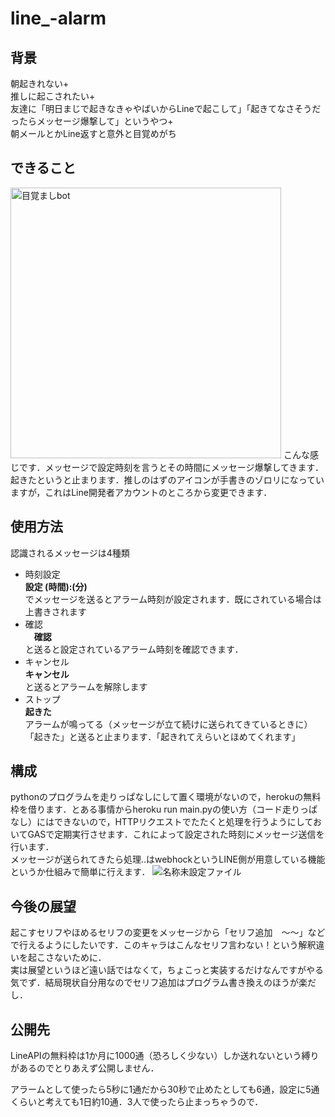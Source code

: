 # line_-alarm

## 背景
朝起きれない+  
推しに起こされたい+    
友達に「明日まじで起きなきゃやばいからLineで起こして」「起きてなさそうだったらメッセージ爆撃して」というやつ+  
朝メールとかLine返すと意外と目覚めがち

## できること
<img width="433" alt="目覚ましbot" src="https://user-images.githubusercontent.com/69378772/129932386-8e530fe1-e180-4f10-8c86-6968cb3a90ce.png">
こんな感じです．メッセージで設定時刻を言うとその時間にメッセージ爆撃してきます．起きたというと止まります．推しのはずのアイコンが手書きのゾロリになっていますが，これはLine開発者アカウントのところから変更できます．

## 使用方法
認識されるメッセージは4種類

- 時刻設定  
  __設定
  (時間):(分)__  
  でメッセージを送るとアラーム時刻が設定されます．既にされている場合は上書きされます
- 確認  
　__確認__  
 と送ると設定されているアラーム時刻を確認できます．
- キャンセル   
  __キャンセル__  
  と送るとアラームを解除します
- ストップ   
  __起きた__  
  アラームが鳴ってる（メッセージが立て続けに送られてきているときに）「起きた」と送ると止まります．「起きれてえらいとほめてくれます」

## 構成
pythonのプログラムを走りっぱなしにして置く環境がないので，herokuの無料枠を借ります．とある事情からheroku run main.pyの使い方（コード走りっぱなし）にはできないので，HTTPリクエストでたたくと処理を行うようにしておいてGASで定期実行させます．これによって設定された時刻にメッセージ送信を行います．  
メッセージが送られてきたら処理..はwebhockというLINE側が用意している機能というか仕組みで簡単に行えます．
![名称未設定ファイル](https://user-images.githubusercontent.com/69378772/129938401-b502c6c7-59bb-4002-a776-374a67e6f886.png)


## 今後の展望
起こすセリフやほめるセリフの変更をメッセージから「セリフ追加　～～」などで行えるようにしたいです．このキャラはこんなセリフ言わない！という解釈違いを起こさないために．  
実は展望というほど遠い話ではなくて，ちょこっと実装するだけなんですがやる気でず．結局現状自分用なのでセリフ追加はプログラム書き換えのほうが楽だし．

## 公開先
LineAPIの無料枠は1か月に1000通（恐ろしく少ない）しか送れないという縛りがあるのでとりあえず公開しません． 　

アラームとして使ったら5秒に1通だから30秒で止めたとしても6通，設定に5通くらいと考えても1日約10通．3人で使ったら止まっちゃうので．

